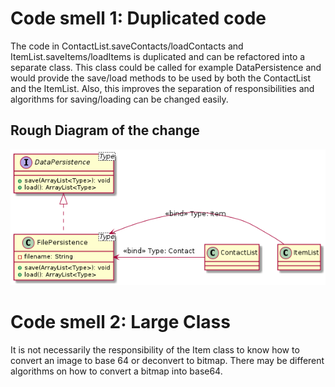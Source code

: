# Code smell 1: Duplicated code
The code in ContactList.saveContacts/loadContacts and ItemList.saveItems/loadItems is duplicated and can be refactored into a separate class. This class could be called for example DataPersistence and would provide the save/load methods to be used by both the ContactList and the ItemList.
Also, this improves the separation of responsibilities and algorithms for saving/loading can be changed easily.
## Rough Diagram of the change
![uml](./DataPersistence.png)

# Code smell 2: Large Class
It is not necessarily the responsibility of the Item class to know how to convert an image to base 64 or deconvert to bitmap.
There may be different algorithms on how to convert a bitmap into base64.